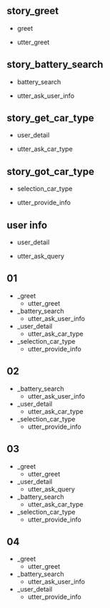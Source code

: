 ## story_greet
* greet
 - utter_greet

## story_battery_search
* battery_search
 - utter_ask_user_info

## story_get_car_type
* user_detail
 - utter_ask_car_type

## story_got_car_type
* selection_car_type
 - utter_provide_info

## user info
* user_detail
 - utter_ask_query

## 01
* _greet
    - utter_greet
* _battery_search
    - utter_ask_user_info
* _user_detail
    - utter_ask_car_type
* _selection_car_type
    - utter_provide_info


## 02
* _battery_search
    - utter_ask_user_info
* _user_detail
    - utter_ask_car_type
* _selection_car_type
    - utter_provide_info

## 03
* _greet
    - utter_greet
* _user_detail
    - utter_ask_query
* _battery_search
    - utter_ask_car_type
* _selection_car_type
    - utter_provide_info


## 04
* _greet
    - utter_greet
* _battery_search
    - utter_ask_user_info
* _user_detail
    - utter_provide_info
